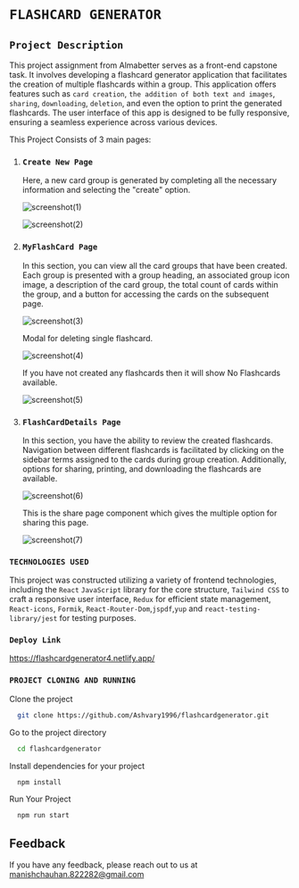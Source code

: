 # `FLASHCARD GENERATOR`

## `Project Description`

This project assignment from Almabetter serves as a front-end capstone task.
It involves developing a flashcard generator application that facilitates the creation of multiple flashcards within a group.
This application offers features such as `card creation`, `the addition of both text and images`, `sharing`, `downloading`, `deletion`, and even the option to print the generated flashcards.
The user interface of this app is designed to be fully responsive, ensuring a seamless experience across various devices.

This Project Consists of 3 main pages:

1. ### `Create New Page`

   Here, a new card group is generated by completing all the necessary information and selecting the "create" option.

   ![screenshot(1)](https://github.com/Ashvary1996/flashcardgenerator/assets/89014041/c818daaf-6850-42b1-ae86-82bc0cc89ca0)

   ![screenshot(2)](https://github.com/Ashvary1996/flashcardgenerator/assets/89014041/9e095c5e-0ae6-4803-bb0c-03fd07e15bd9)

2. ### `MyFlashCard Page`

   In this section, you can view all the card groups that have been created.
   Each group is presented with a group heading, an associated group icon image, a description of the card group,
   the total count of cards within the group, and a button for accessing the cards on the subsequent page.

   ![screenshot(3)](https://github.com/Ashvary1996/flashcardgenerator/assets/89014041/98601e96-12eb-47db-ae77-b486ef07bfd5)

   Modal for deleting single flashcard.

   ![screenshot(4)](https://github.com/Ashvary1996/flashcardgenerator/assets/89014041/043eda50-4e8e-42bc-8376-daff7debe9e0)

   If you have not created any flashcards then it will show No Flashcards available.

   ![screenshot(5)](https://github.com/Ashvary1996/flashcardgenerator/assets/89014041/0e37ed01-c8c0-4672-8838-c2779257e0e8)

3. ### `FlashCardDetails Page`

   In this section, you have the ability to review the created flashcards.
   Navigation between different flashcards is facilitated by clicking on the sidebar terms assigned to the cards during group creation.
   Additionally, options for sharing, printing, and downloading the flashcards are available.

   ![screenshot(6)](https://github.com/Ashvary1996/flashcardgenerator/assets/89014041/ae48bf99-b6d1-4db5-80af-d8abeb7250f9)

   This is the share page component which gives the multiple option for sharing this page.

   ![screenshot(7)](https://github.com/Ashvary1996/flashcardgenerator/assets/89014041/a6a0aaba-97f3-40d7-b62b-a3f93a29cedc)

### `TECHNOLOGIES USED`

This project was constructed utilizing a variety of frontend technologies, including the `React` `JavaScript` library for the core structure, `Tailwind CSS` to craft a responsive user interface, `Redux` for efficient state management, `React-icons`, `Formik`, `React-Router-Dom`,`jspdf`,`yup` and `react-testing-library/jest` for testing purposes.

### `Deploy Link`

https://flashcardgenerator4.netlify.app/

### `PROJECT CLONING AND RUNNING`

Clone the project

```bash
  git clone https://github.com/Ashvary1996/flashcardgenerator.git
```

Go to the project directory

```bash
  cd flashcardgenerator
```

Install dependencies for your project

```bash
  npm install
```

Run Your Project

```bash
  npm run start
```

## Feedback

If you have any feedback, please reach out to us at manishchauhan.822282@gmail.com
